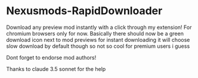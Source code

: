 # Nexusmods-RapidDownloader
Download any preview mod instantly with a click through my extension!
For chromium browsers only for now.
Basically there should now be a green download icon next to mod previews for instant downloading it will choose slow download by default though so not so cool for premium users i guess

Dont forget to endorse mod authors!

Thanks to claude 3.5 sonnet for the help
